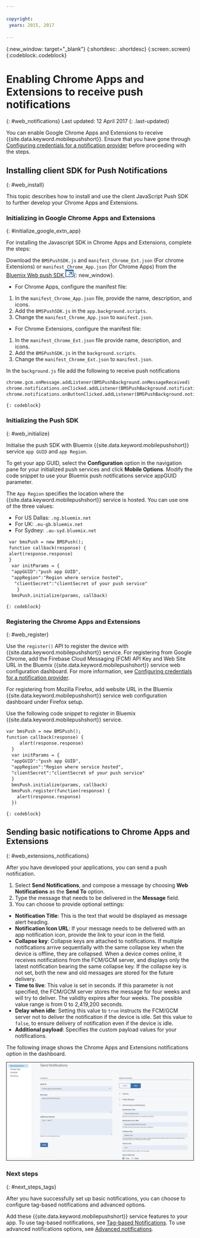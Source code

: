 ```yaml
---

copyright:
 years: 2015, 2017

---
```


{:new_window: target="_blank"}
{:shortdesc: .shortdesc}
{:screen:.screen}
{:codeblock:.codeblock}

# Enabling Chrome Apps and Extensions to receive push notifications
{: #web_notifications}
Last updated: 12 April 2017
{: .last-updated}

You can enable Google Chrome Apps and Extensions to receive  {{site.data.keyword.mobilepushshort}}. Ensure that you have gone through [Configuring credentials for a notification provider](t__main_push_config_provider.html) before proceeding with the steps.

## Installing client SDK for Push Notifications
{: #web_install}

This topic describes how to install and use the client JavaScript Push SDK to further develop your Chrome Apps and Extensions.

### Initializing in Google Chrome Apps and Extensions
{: #initialize_google_extn_app}

For installing the Javascript SDK in Chrome Apps and Extensions, complete the steps:

Download the `BMSPushSDK.js` and `manifest_Chrome_Ext.json` (For chrome Extensions) or `manifest_Chrome_App.json` (for Chrome Apps) from the [Bluemix Web push SDK ![External link icon](../../icons/launch-glyph.svg "External link icon")](https://codeload.github.com/ibm-bluemix-mobile-services/bms-clientsdk-javascript-webpush/zip/master){: new_window}.



- For Chrome Apps, configure the manifest file:
 1. In the `manifest_Chrome_App.json` file, provide the name, description, and icons.
 2. Add the `BMSPushSDK.js` in the `app.background.scripts`.
 3. Change the `manifest_Chrome_App.json` to `manifest.json`.

- For Chrome Extensions, configure the manifest file:
 1. In the `manifest_Chrome_Ext.json` file provide name, description, and icons.
 2. Add the `BMSPushSDK.js` in the `background.scripts`.
 3. Change the `manifest_Chrome_Ext.json` to `manifest.json`.

In the `background.js` file add the following to receive push notifications 
```
chrome.gcm.onMessage.addListener(BMSPushBackground.onMessageReceived)
chrome.notifications.onClicked.addListener(BMSPushBackground.notification_onClicked);
chrome.notifications.onButtonClicked.addListener(BMSPushBackground.notifiation_buttonClicked); 
```
	{: codeblock}



### Initializing the Push SDK 
{: #web_initialize}

Initialse the push SDK with Bluemix {{site.data.keyword.mobilepushshort}} service `app GUID` and `app Region`.  

To get your app GUID, select the **Configuration** option in the navigation pane for your initialized push services and click **Mobile Options**. Modify the code snippet to use your Bluemix push notifications service appGUID parameter.

The `App Region` specifies the location where the {{site.data.keyword.mobilepushshort}} service is hosted. You can use one of the three values:

 - For US Dallas:	 `.ng.bluemix.net`
 - For UK:			 `.eu-gb.bluemix.net`
 - For Sydney:		 `.au-syd.bluemix.net`

```
 var bmsPush = new BMSPush();
 function callback(response) {
 alert(response.response)
 }
  var initParams = {
  "appGUID":"push app GUID",
  "appRegion":"Region where service hosted",
   "clientSecret":"clientSecret of your push service"
    }
  bmsPush.initialize(params, callback)
```
	{: codeblock}

### Registering the Chrome Apps and Extensions
{: #web_register}

Use the `register()` API to register the device with {{site.data.keyword.mobilepushshort}} service. For registering from Google Chrome, add the Firebase Cloud Messaging (FCM) API Key and Web Site URL in the Bluemix {{site.data.keyword.mobilepushshort}} service web configuration dashboard. For more information, see [Configuring credentials for a notification provider](t__main_push_config_provider.html). 

For registering from Mozilla Firefox, add website URL in the Bluemix {{site.data.keyword.mobilepushshort}} service web configuration dashboard under Firefox setup.

Use the following code snippet to register in Bluemix {{site.data.keyword.mobilepushshort}} service.
```
var bmsPush = new BMSPush();
function callback(response) {
     alert(response.response)
  }
  var initParams = {
  "appGUID":"push app GUID",
  "appRegion":"Region where service hosted",
  "clientSecret":"clientSecret of your push service"
  }
  bmsPush.initialize(params, callback)
  bmsPush.register(function(response) {
    alert(response.response)
  })
```
    {: codeblock}


## Sending basic notifications to Chrome Apps and Extensions 
{: #web_extensions_notifications}

After you have developed your applications, you can send a push notification. 

1. Select **Send Notifications**, and compose a message by choosing **Web Notifications** as the **Send To** option. 
2. Type the message that needs to be delivered in the **Message** field.
3. You can choose to provide optional settings:
  - **Notification Title**: This is the text that would be displayed as message alert heading.
  - **Notification Icon URL**: If your message needs to be delivered with an app notification icon, provide the link to your icon in the field.
  - **Collapse key**: Collapse keys are attached to notifications. If multiple notifications arrive sequentially with the same collapse key when the device is offline, they are collapsed. When a device comes online, it receives notifications from the FCM/GCM server, and displays only the latest notification bearing the same collapse key. If the collapse key is not set, both the new and old messages are stored for the future delivery.
  - **Time to live**: This value is set in seconds. If this parameter is not specified, the FCM/GCM server stores the message for four weeks and will try to deliver. The validity expires after four weeks. The possible value range is from 0 to 2,419,200 seconds.
  - **Delay when idle**: Setting this value to `true` instructs the FCM/GCM server not to deliver the notification if the device is idle. Set this value to `false`, to ensure delivery of notification even if the device is idle.
  - **Additional payload**: Specifies the custom payload values for your notifications.

The following image shows the Chrome Apps and Extensions notifications option in the dashboard.

  ![Notifications screen](images/push_chrome_extns.jpg)
  
### Next steps
{: #next_steps_tags}

After you have successfully set up basic notifications, you can choose to configure tag-based notifications and advanced options.

Add these {{site.data.keyword.mobilepushshort}} service features to your app. To use tag-based notifications, see [Tag-based Notifications](c_tag_basednotifications.html). To use advanced notifications options, see [Advanced notifications](t_advance_badge_sound_payload.html).



